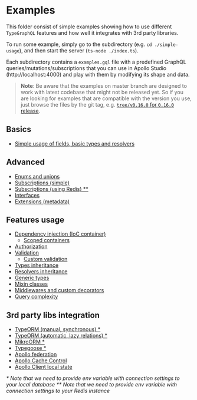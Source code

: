 # Examples

This folder consist of simple examples showing how to use different `TypeGraphQL` features and how well it integrates with 3rd party libraries.

To run some example, simply go to the subdirectory (e.g. `cd ./simple-usage`), and then start the server (`ts-node ./index.ts`).

Each subdirectory contains a `examples.gql` file with a predefined GraphQL queries/mutations/subscriptions that you can use in Apollo Studio (http://localhost:4000) and play with them by modifying its shape and data.

> **Note**: Be aware that the examples on master branch are designed to work with latest codebase that might not be released yet.
> So if you are looking for examples that are compatible with the version you use, just browse the files by the git tag, e.g. [`tree/v0.16.0` for `0.16.0` release](https://github.com/MichalLytek/type-graphql/tree/v0.16.0/examples).

## Basics

- [Simple usage of fields, basic types and resolvers](./simple-usage)

## Advanced

- [Enums and unions](./enums-and-unions)
- [Subscriptions (simple)](./simple-subscriptions)
- [Subscriptions (using Redis) \*\*](./redis-subscriptions)
- [Interfaces](./interfaces-inheritance)
- [Extensions (metadata)](./extensions)

## Features usage

- [Dependency injection (IoC container)](./using-container)
  - [Scoped containers](./using-scoped-container)
- [Authorization](./authorization)
- [Validation](./automatic-validation)
  - [Custom validation](./custom-validation)
- [Types inheritance](./interfaces-inheritance)
- [Resolvers inheritance](./resolvers-inheritance)
- [Generic types](./generic-types)
- [Mixin classes](./mixin-classes)
- [Middlewares and custom decorators](./middlewares-custom-decorators)
- [Query complexity](./query-complexity)

## 3rd party libs integration

- [TypeORM (manual, synchronous) \*](./typeorm-basic-usage)
- [TypeORM (automatic, lazy relations) \*](./typeorm-lazy-relations)
- [MikroORM \*](./mikro-orm)
- [Typegoose \*](./typegoose)
- [Apollo federation](./apollo-federation)
- [Apollo Cache Control](./apollo-cache)
- [Apollo Client local state](./apollo-client)

_\* Note that we need to provide env variable with connection settings to your local database_
_\*\* Note that we need to provide env variable with connection settings to your Redis instance_
